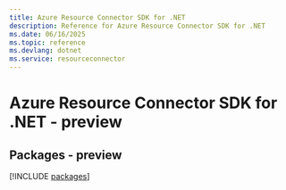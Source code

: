 ```yaml
---
title: Azure Resource Connector SDK for .NET
description: Reference for Azure Resource Connector SDK for .NET
ms.date: 06/16/2025
ms.topic: reference
ms.devlang: dotnet
ms.service: resourceconnector
---
```

# Azure Resource Connector SDK for .NET - preview
## Packages - preview
[!INCLUDE [packages](resource-connector-index.md)]